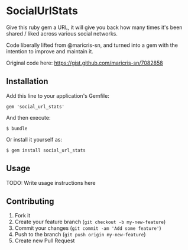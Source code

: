 # SocialUrlStats

Give this ruby gem a URL, it will give you back how many times it's been shared / liked across various social networks.

Code liberally lifted from @maricris-sn, and turned into a gem with the intention to improve and maintain it.

Original code here: https://gist.github.com/maricris-sn/7082858

## Installation

Add this line to your application's Gemfile:

    gem 'social_url_stats'

And then execute:

    $ bundle

Or install it yourself as:

    $ gem install social_url_stats

## Usage

TODO: Write usage instructions here

## Contributing

1. Fork it
2. Create your feature branch (`git checkout -b my-new-feature`)
3. Commit your changes (`git commit -am 'Add some feature'`)
4. Push to the branch (`git push origin my-new-feature`)
5. Create new Pull Request